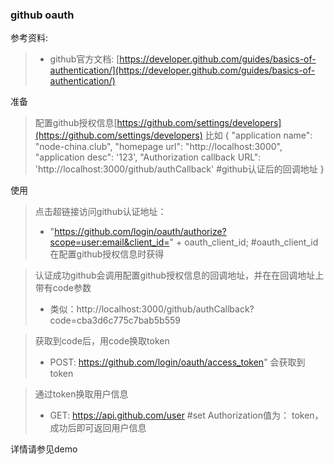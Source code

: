 ### github oauth
参考资料:
> * github官方文档: [https://developer.github.com/guides/basics-of-authentication/](https://developer.github.com/guides/basics-of-authentication/)

准备
> 配置github授权信息[https://github.com/settings/developers](https://github.com/settings/developers)
比如
{
	"application name": "node-china.club",
	"homepage url": "http://localhost:3000",
	"application desc": '123',
	"Authorization callback URL": 'http://localhost:3000/github/authCallback' #github认证后的回调地址
}

使用
> 点击超链接访问github认证地址：
> * "https://github.com/login/oauth/authorize?scope=user:email&client_id=" + oauth_client_id; #oauth_client_id在配置github授权信息时获得

> 认证成功github会调用配置github授权信息的回调地址，并在在回调地址上带有code参数
> * 类似：http://localhost:3000/github/authCallback?code=cba3d6c775c7bab5b559

> 获取到code后，用code换取token
> * POST: https://github.com/login/oauth/access_token" 会获取到token

> 通过token换取用户信息
> * GET: https://api.github.com/user #set Authorization值为： token，成功后即可返回用户信息

详情请参见demo




